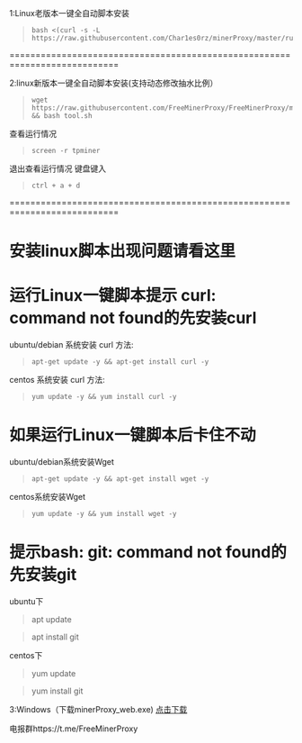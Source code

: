 1:Linux老版本一键全自动脚本安装
>     bash <(curl -s -L https://raw.githubusercontent.com/Char1es0rz/minerProxy/master/run.sh)
      
===========================================================================

2:linux新版本一键全自动脚本安装(支持动态修改抽水比例）
>     wget https://raw.githubusercontent.com/FreeMinerProxy/FreeMinerProxy/main/tool.sh && bash tool.sh
查看运行情况
>     screen -r tpminer
退出查看运行情况 键盘键入
>     ctrl + a + d

===========================================================================
# 安装linux脚本出现问题请看这里

# 运行Linux一键脚本提示 curl: command not found的先安装curl

ubuntu/debian 系统安装 curl 方法:

>     apt-get update -y && apt-get install curl -y
centos 系统安装 curl 方法:

>     yum update -y && yum install curl -y


# 如果运行Linux一键脚本后卡住不动

ubuntu/debian系统安装Wget

>     apt-get update -y && apt-get install wget -y
centos系统安装Wget

>     yum update -y && yum install wget -y

# 提示bash: git: command not found的先安装git

ubuntu下

>    apt update
   
>    apt install git

centos下

>    yum update
  
>    yum install git

3:Windows（下载minerProxy_web.exe)
[点击下载](https://raw.githubusercontent.com/Char1es0rz/minerProxy/3.0.3-web版/minerProxy_web.exe)

电报群https://t.me/FreeMinerProxy
